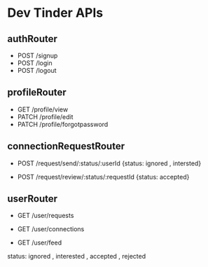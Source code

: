 # Dev Tinder APIs

## authRouter

- POST /signup
- POST /login
- POST /logout

## profileRouter

- GET /profile/view
- PATCH /profile/edit
- PATCH /profile/forgotpassword

## connectionRequestRouter

- POST /request/send/:status/:userId {status: ignored , intersted}

- POST /request/review/:status/:requestId {status: accepted}

## userRouter

- GET /user/requests
- GET /user/connections

- GET /user/feed

status: ignored , interested , accepted , rejected

